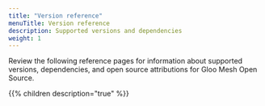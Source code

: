 ```yaml
---
title: "Version reference"
menuTitle: Version reference
description: Supported versions and dependencies
weight: 1
---
```


Review the following reference pages for information about supported versions, dependencies, and open source attributions for Gloo Mesh Open Source.

{{% children description="true" %}}
